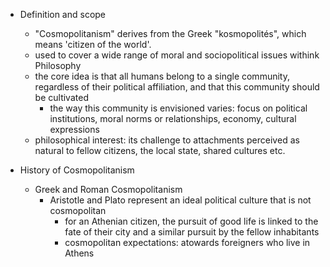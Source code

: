 - Definition and scope
	- "Cosmopolitanism" derives from the Greek "kosmopolités", which means 'citizen of the world'.
	- used to cover a wide range of moral and sociopolitical issues withink Philosophy
	- the core idea is that all humans belong to a single community, regardless of their political affiliation, and that this community should be cultivated
		- the way this community is envisioned varies: focus on political institutions, moral norms or relationships, economy, cultural expressions
	- philosophical interest: its challenge to attachments perceived as natural to fellow citizens, the local state, shared cultures etc.

- History of Cosmopolitanism
	- Greek and Roman Cosmopolitanism
		- Aristotle and Plato represent an ideal political culture that is not cosmopolitan
			- for an Athenian citizen, the pursuit of good life is linked to the fate of their city and a similar pursuit by the fellow inhabitants
			- cosmopolitan expectations: atowards foreigners who live in Athens